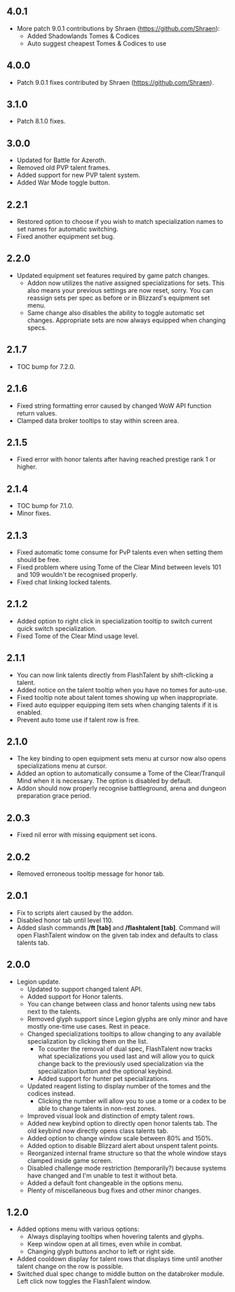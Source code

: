 ## 4.0.1
* More patch 9.0.1 contributions by Shraen (https://github.com/Shraen):
  * Added Shadowlands Tomes & Codices
  * Auto suggest cheapest Tomes & Codices to use

## 4.0.0
* Patch 9.0.1 fixes contributed by Shraen (https://github.com/Shraen).

## 3.1.0
* Patch 8.1.0 fixes.

## 3.0.0
* Updated for Battle for Azeroth.
* Removed old PVP talent frames.
* Added support for new PVP talent system.
* Added War Mode toggle button.

## 2.2.1
* Restored option to choose if you wish to match specialization names to set names for automatic switching.
* Fixed another equipment set bug.

## 2.2.0
* Updated equipment set features required by game patch changes.
  * Addon now utilizes the native assigned specializations for sets. This also means your previous settings are now reset, sorry. You can reassign sets per spec as before or in Blizzard's equipment set menu.
  * Same change also disables the ability to toggle automatic set changes. Appropriate sets are now always equipped when changing specs.

## 2.1.7
* TOC bump for 7.2.0.

## 2.1.6
* Fixed string formatting error caused by changed WoW API function return values.
* Clamped data broker tooltips to stay within screen area.

## 2.1.5
* Fixed error with honor talents after having reached prestige rank 1 or higher.

## 2.1.4
* TOC bump for 7.1.0.
* Minor fixes.

## 2.1.3
* Fixed automatic tome consume for PvP talents even when setting them should be free.
* Fixed problem where using Tome of the Clear Mind between levels 101 and 109 wouldn't be recognised properly.
* Fixed chat linking locked talents.

## 2.1.2
* Added option to right click in specialization tooltip to switch current quick switch specialization.
* Fixed Tome of the Clear Mind usage level.

## 2.1.1
* You can now link talents directly from FlashTalent by shift-clicking a talent.
* Added notice on the talent tooltip when you have no tomes for auto-use.
* Fixed tooltip note about talent tomes showing up when inappropriate.
* Fixed auto equipper equipping item sets when changing talents if it is enabled.
* Prevent auto tome use if talent row is free.

## 2.1.0
* The key binding to open equipment sets menu at cursor now also opens specializations menu at cursor.
* Added an option to automatically consume a Tome of the Clear/Tranquil Mind when it is necessary. The option is disabled by default.
* Addon should now properly recognise battleground, arena and dungeon preparation grace period.

## 2.0.3
* Fixed nil error with missing equipment set icons.

## 2.0.2
* Removed erroneous tooltip message for honor tab.

## 2.0.1
* Fix to scripts alert caused by the addon.
* Disabled honor tab until level 110.
* Added slash commands **/ft [tab]** and **/flashtalent [tab]**. Command will open FlashTalent window on the given tab index and defaults to class talents tab.

## 2.0.0
* Legion update.
  * Updated to support changed talent API.
  * Added support for Honor talents.
  * You can change between class and honor talents using new tabs next to the talents.
  * Removed glyph support since Legion glyphs are only minor and have mostly one-time use cases. Rest in peace.
  * Changed specializations tooltips to allow changing to any available specialization by clicking them on the list.
    * To counter the removal of dual spec, FlashTalent now tracks what specializations you used last and will allow you to quick change back to the previously used specialization via the specialization button and the optional keybind.
    * Added support for hunter pet specializations.
  * Updated reagent listing to display number of the tomes and the codices instead.
    * Clicking the number will allow you to use a tome or a codex to be able to change talents in non-rest zones.
  * Improved visual look and distinction of empty talent rows.
  * Added new keybind option to directly open honor talents tab. The old keybind now directly opens class talents tab.
  * Added option to change window scale between 80% and 150%.
  * Added option to disable Blizzard alert about unspent talent points.
  * Reorganized internal frame structure so that the whole window stays clamped inside game screen.
  * Disabled challenge mode restriction (temporarily?) because systems have changed and I'm unable to test it without beta.
  * Added a default font changeable in the options menu.
  * Plenty of miscellaneous bug fixes and other minor changes.

## 1.2.0
* Added options menu with various options:
  * Always displaying tooltips when hovering talents and glyphs.
  * Keep window open at all times, even while in combat.
  * Changing glyph buttons anchor to left or right side.
* Added cooldown display for talent rows that displays time until another talent change on the row is possible.
* Switched dual spec change to middle button on the databroker module. Left click now toggles the FlashTalent window.
